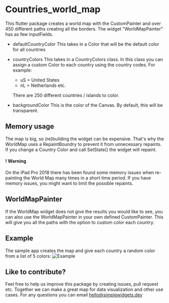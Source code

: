 # Countries_world_map

This flutter package creates a world map with the CustomPainter and over 450 different paths creating all the borders. The widget "WorldMapPainter" has as few inputFields.

- defaultCountryColor
    This takes in a Color that will be the default color for all countries
- countryColors
    This takes in a CountryColors class. In this class you can assign a custom Color to each country using the country codes. For example: 
    - uS = United States
    - nL = Netherlands etc.
    
    There are 250 different countries / islands to color.

- backgroundColor
    This is the color of the Canvas. By default, this will be transparent.

## Memory usage
The map is big, so (re)building the widget can be expensive. That's why the WorldMap uses a RepaintBoundry to prevent it from unnecessary repaints. If you change a Country Color and call SetState() the widget will repaint.

#### ! Warning
On the iPad Pro 2018 there has been found some memory issues when re-painting the World Map many times in a short time period. If you have memory issues, you might want to limit the possible repaints.

## WorldMapPainter
If the WorldMap widget does not give the results you would like to see, you can also use the WorldMapPainter in your own defined CustomPainter. This will give you all the paths with the option to custom color each country.

## Example
The sample app creates the map and give each country a random color from a list of 5 colors:
![Example](https://simplewidgets.dev/wp-content/uploads/2021/07/countries_world_map.png)

## Like to contribute?
Feel free to help us improve this package by creating issues, pull request etc. Together we can make a great map for data visualization and other use cases. For any questions you can email hello@simplewidgets.dev



